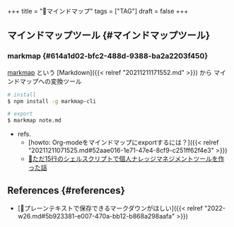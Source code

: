 +++
title = "📝マインドマップ"
tags = ["TAG"]
draft = false
+++

## マインドマップツール {#マインドマップツール}


### markmap {#614a1d02-bfc2-488d-9388-ba2a2203f450}

[markmap](https://markmap.js.org/) という [Markdown]({{< relref "20211211171552.md" >}}) から マインドマップへの変換ツール

```sh
# install
$ npm install -g markmap-cli

# export
$ markmap note.md
```

-   refs.
    -   [howto: Org-modeをマインドマップにexportするには？]({{< relref "20211211071525.md#52aae016-1e71-47e4-8cf9-c251ff62f4e3" >}})
    -   [🔗ただ15行のシェルスクリプトで個人ナレッジマネジメントツールを作った話 ](https://qiita.com/aibazhang/items/ec4b4fe2a001e5c6b558)


## References {#references}

-   [💭プレーンテキストで保存できるマークダウンがほしい]({{< relref "2022-w26.md#5b923381-e007-470a-bb12-b868a298aafa" >}})
